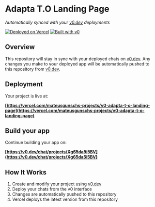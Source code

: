 # Adapta T.O Landing Page

*Automatically synced with your [v0.dev](https://v0.dev) deployments*

[![Deployed on Vercel](https://img.shields.io/badge/Deployed%20on-Vercel-black?style=for-the-badge&logo=vercel)](https://vercel.com/mateusgunschs-projects/v0-adapta-t-o-landing-page)
[![Built with v0](https://img.shields.io/badge/Built%20with-v0.dev-black?style=for-the-badge)](https://v0.dev/chat/projects/Xg65da5i5BV)

## Overview

This repository will stay in sync with your deployed chats on [v0.dev](https://v0.dev).
Any changes you make to your deployed app will be automatically pushed to this repository from [v0.dev](https://v0.dev).

## Deployment

Your project is live at:

**[https://vercel.com/mateusgunschs-projects/v0-adapta-t-o-landing-page](https://vercel.com/mateusgunschs-projects/v0-adapta-t-o-landing-page)**

## Build your app

Continue building your app on:

**[https://v0.dev/chat/projects/Xg65da5i5BV](https://v0.dev/chat/projects/Xg65da5i5BV)**

## How It Works

1. Create and modify your project using [v0.dev](https://v0.dev)
2. Deploy your chats from the v0 interface
3. Changes are automatically pushed to this repository
4. Vercel deploys the latest version from this repository